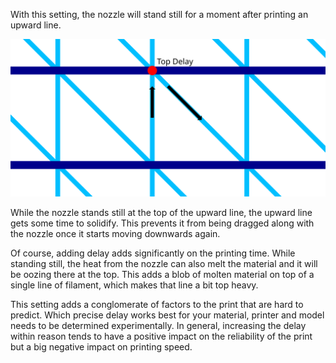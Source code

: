 With this setting, the nozzle will stand still for a moment after printing an upward line.

![The location where the nozzle will pause](images/wireframe_top_delay.svg)

While the nozzle stands still at the top of the upward line, the upward line gets some time to solidify. This prevents it from being dragged along with the nozzle once it starts moving downwards again.

Of course, adding delay adds significantly on the printing time. While standing still, the heat from the nozzle can also melt the material and it will be oozing there at the top. This adds a blob of molten material on top of a single line of filament, which makes that line a bit top heavy.

This setting adds a conglomerate of factors to the print that are hard to predict. Which precise delay works best for your material, printer and model needs to be determined experimentally. In general, increasing the delay within reason tends to have a positive impact on the reliability of the print but a big negative impact on printing speed.